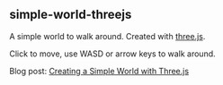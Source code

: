 ## simple-world-threejs

A simple world to walk around. Created with [three.js](http://threejs.org).

Click to move, use WASD or arrow keys to walk around.

Blog post: [Creating a Simple World with Three.js](http://blog.chewbonga.com/entry/54e67133e5c87a2d7653d185)

